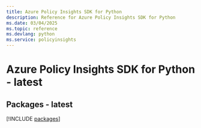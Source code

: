 ```yaml
---
title: Azure Policy Insights SDK for Python
description: Reference for Azure Policy Insights SDK for Python
ms.date: 03/04/2025
ms.topic: reference
ms.devlang: python
ms.service: policyinsights
---
```

# Azure Policy Insights SDK for Python - latest
## Packages - latest
[!INCLUDE [packages](policy-insights-index.md)]